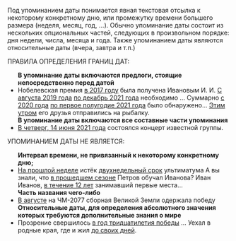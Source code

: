 <p>Под упоминанием даты понимается явная текстовая отсылка к некоторому конкретному дню, или промежутку времени большего размера (неделя, месяц, год, ...). Обычно упоминание даты состоит из нескольких опциональных частей, следующих в произвольном порядке: дня недели, числа, месяца и года. Также упоминанием даты являются относительные даты (вчера, завтра и т.п.)</p>
<p>ПРАВИЛА ОПРЕДЕЛЕНИЯ ГРАНИЦ ДАТ:</p>
<ul>
    <b>В упоминание даты включаются предлоги, стоящие непосредственно перед датой</b>
    <li>
    Нобелевская премия <u>в 2017 году</u>  была получена Ивановым И. И.
    <u>С августа 2019 года</u> <u>по декабрь 2021 года</u> необходимо … 
    Суммарно <u>с 2020 года</u> <u>по первое полугодие 2021 года</u> было обнаружено… 
    <u>Этим утром</u> его друзья отправились на рыбалку.</li>
    <b>В упоминание даты включаются все составные части упоминания</b>
    <li><u>В четверг, 14 июня 2021 года</u> состоялся концерт известной группы.</li>
</ul> 


<p>УПОМИНАНИЕМ ДАТЫ НЕ ЯВЛЯЕТСЯ:</p>
<ul>
    <b>Интервал времени, не привязанный к некоторому конкретному дню;</b>
    <li><u>На прошлой неделе</u> истёк <u>двухнедельный срок</u> ультиматума 
    А вы знали, что <u>в прошедшем сезоне</u> Петров обучал Иванова? 
    Иван Иванов, <u>в течение 12 лет</u> занимавший первые места…</li>
    <b>Часть названия чего-либо </b>    
    <li><u>В августе</u> на ЧМ-<u></u>2077 сборная Великой Земли одержала победу</li>
    <b>Относительные даты, для определения абсолютного значения которых 
    требуются дополнительные знания о мире</b>     
    <li>Прозрение свершилось <u>в год тридцатилетия победы</u> … 
    Уехал в родные края, где и жил <u>до своих дней</u>.</li>
</ul> 


